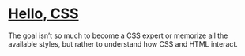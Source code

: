 # [Hello, CSS](https://www.internetingishard.com/html-and-css/hello-css/)

The goal isn’t so much to become a CSS expert or memorize all the available styles, but rather to understand how CSS and HTML interact.
